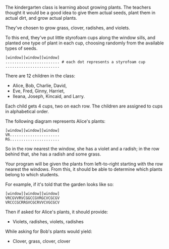 The kindergarten class is learning about growing plants. The teachers thought it would be a good idea to give them actual seeds, plant them in actual dirt, and grow actual plants.

They've chosen to grow grass, clover, radishes, and violets.

To this end, they've put little styrofoam cups along the window sills, and
planted one type of plant in each cup, choosing randomly from the available
types of seeds.

```plain
[window][window][window]
........................ # each dot represents a styrofoam cup
........................
```

There are 12 children in the class:

- Alice, Bob, Charlie, David,
- Eve, Fred, Ginny, Harriet,
- Ileana, Joseph, Kincaid, and Larry.

Each child gets 4 cups, two on each row. The children are assigned to cups in alphabetical order.

The following diagram represents Alice's plants:

```plain
[window][window][window]
VR......................
RG......................
```

So in the row nearest the window, she has a violet and a radish; in the row behind that, she has a radish and some grass.

Your program will be given the plants from left-to-right starting with the row
nearest the windows. From this, it should be able to determine which plants belong to which students.

For example, if it's told that the garden looks like so:

```plain
[window][window][window]
VRCGVVRVCGGCCGVRGCVCGCGV
VRCCCGCRRGVCGCRVVCVGCGCV
```

Then if asked for Alice's plants, it should provide:

- Violets, radishes, violets, radishes

While asking for Bob's plants would yield:

- Clover, grass, clover, clover
